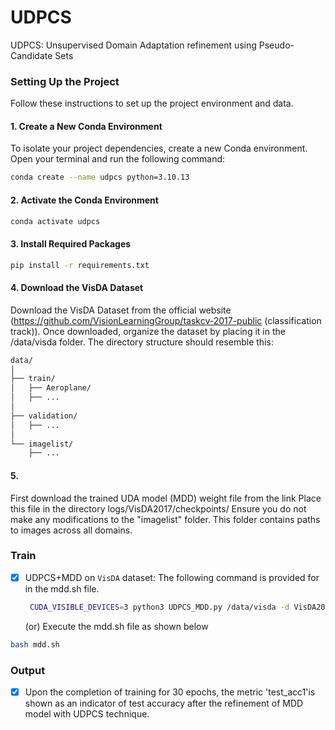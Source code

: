 # UDPCS
UDPCS: Unsupervised Domain Adaptation refinement using Pseudo-Candidate Sets 

### Setting Up the Project

Follow these instructions to set up the project environment and data.

#### 1. Create a New Conda Environment

To isolate your project dependencies, create a new Conda environment. Open your terminal and run the following command:

```bash
conda create --name udpcs python=3.10.13
```
#### 2. Activate the Conda Environment

```bash
conda activate udpcs

```
#### 3. Install Required Packages

```bash
pip install -r requirements.txt
```
#### 4. Download the VisDA Dataset
Download the VisDA Dataset from the official website (https://github.com/VisionLearningGroup/taskcv-2017-public (classification track)). 
Once downloaded, organize the dataset by placing it in the /data/visda folder. The directory structure should resemble this:

```bash
data/
│
├── train/
│   ├── Aeroplane/
│   ├── ...
│
├── validation/
│   ├── ...
│
└── imagelist/
    ├── ...
```
#### 5. 
First download the trained UDA model (MDD) weight file from the link 
Place this file in the directory logs/VisDA2017/checkpoints/
Ensure you do not make any modifications to the "imagelist" folder. This folder contains paths to images across all domains.

### Train

- [x] UDPCS+MDD on `VisDA` dataset:
     The following command is provided for in the mdd.sh file.

  ```bash
   CUDA_VISIBLE_DEVICES=3 python3 UDPCS_MDD.py /data/visda -d VisDA2017 -s Synthetic -t Real -a resnet101 --epochs 30 --bottleneck-dim 1024 --seed 0 --train-resizing cen.crop --per-class-eval -b 36 --log logs/VisDA2017
  ```
  (or)
Execute the mdd.sh file as shown below

```bash
bash mdd.sh
```
### Output
 - [x] Upon the completion of training for 30 epochs, the metric 'test_acc1'is shown as an indicator of test accuracy after the refinement of MDD model with UDPCS technique.
